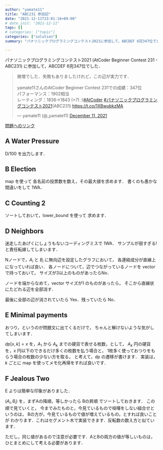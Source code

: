 ```yaml
---
author: "yamate11"
title: "ABC231 参加記"
date: "2021-12-11T23:01:16+09:00"
# date_init: "2021-12-11"
tags: []
# categories: ["topic"]
categories: ["solution"]
summary: "パナソニックプログラミングコンテスト2021に参加して，ABCDEF 6完347位でした．A - Water Pressure / B - Election / C - Counting 2 / D - Neighbors / E - Minimal payments / F - Jealous Two"

---
```


パナソニックプログラミングコンテスト2021 (AtCoder Beginner Contest 231 - ABC231) に参加して，ABCDEF 6完347位でした．

<blockquote class="twitter-tweet"><p lang="ja" dir="ltr">微増でした．失敗もありましたけれど，この辺が実力です．<br><br>yamate11さんのAtCoder Beginner Contest 231での成績：347位<br>パフォーマンス：1902相当<br>レーティング：1836→1843 (+7) :)<a href="https://twitter.com/hashtag/AtCoder?src=hash&amp;ref_src=twsrc%5Etfw">#AtCoder</a> <a href="https://twitter.com/hashtag/%E3%83%91%E3%83%8A%E3%82%BD%E3%83%8B%E3%83%83%E3%82%AF%E3%83%97%E3%83%AD%E3%82%B0%E3%83%A9%E3%83%9F%E3%83%B3%E3%82%B0%E3%82%B3%E3%83%B3%E3%83%86%E3%82%B9%E3%83%882021?src=hash&amp;ref_src=twsrc%5Etfw">#パナソニックプログラミングコンテスト2021</a>(ABC231) <a href="https://t.co/1XBwubkzMA">https://t.co/1XBwubkzMA</a></p>&mdash; yamate11 (@_yamate11) <a href="https://twitter.com/_yamate11/status/1469670278334918657?ref_src=twsrc%5Etfw">December 11, 2021</a></blockquote> <script async src="https://platform.twitter.com/widgets.js" charset="utf-8"></script>

[問題へのリンク](https://atcoder.jp/contests/abc231/tasks)

## A Water Pressure

D/100 を出力します．

## B Election

map を使って 各名前の投票数を数え，その最大値を求めます．
書くのも愚かな間違いをして 1WA．

## C Counting 2

ソートしておいて，lower_bound を使って 求めます．

## D Neighbors

迷走したあげくにしょうもないコーディングミスで 1WA．
サンプルが弱すぎる! と責任転嫁してしまいます．

Nノードで，$A_i$ と $B_i$ に無向辺を設定したグラフにおいて，
各連結成分が直線上になっていれば良い．
各ノードについて，辺でつながっているノードを vector で持っておいて，
サイズが3以上のものがあったらNo．

ノードを端からなめて，vector サイズが1 のものがあったら，
そこから直線状にたどれる辺を全部消す．

最後に全部の辺が消されていたら Yes．残っていたら No．


## E Minimal payments

おつり，というのが問題文に出てくるだけで，
ちゃんと解けないような気がしてしまいます．

$dp[x, k] = x$ を，$A_1$ から $A_k$ までの硬貨で表せる枚数，として，
$A_k$ 円の硬貨を，$x$ 円以下のできるだけ多くの枚数を払う場合と，
1枚多く使っておつりをもらう場合の枚数の少ない方を取る，
と考えて，dp の遷移が書けます．
実装は，$k$ ごとに map を使ってメモ化再帰をすれば良いです．

## F Jealous Two

E よりは簡単な印象がありました．

$(A_i, B_i)$ を，まずAの降順，等しかったら Bの昇順 でソートしておきます．
この順で見ていくと，
今までみたものと，今見ているもので喧嘩をしない組合せというのは，
Bの方が，今見ているもので値が増えているもの，とすれば良いことが
わかります．これはセグメント木で実装できます．反転数の数え方と似ています．

ただし，同じ値があるので注意が必要です．AとBの両方の値が等しいものは，
ひとまとめにして考える必要があります．

